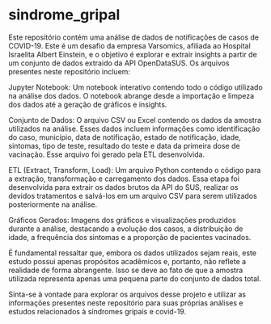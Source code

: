 # sindrome_gripal
Este repositório contém uma análise de dados de notificações de casos de COVID-19.
Este é um desafio da empresa Varsomics, afiliada ao Hospital Israelita Albert Einstein, e o objetivo é explorar e extrair insights a partir de um conjunto de dados extraido da API OpenDataSUS.
Os arquivos presentes neste repositório incluem:

Jupyter Notebook: Um notebook interativo contendo todo o código utilizado na análise dos dados. O notebook abrange desde a importação e limpeza dos dados até a geração de gráficos e insights.

Conjunto de Dados: O arquivo CSV ou Excel contendo os dados da amostra utilizados na análise. Esses dados incluem informações como identificação do caso, município, data de notificação, estado de notificação, idade, sintomas, tipo de teste, resultado do teste e data da primeira dose de vacinação. Esse arquivo foi gerado pela ETL desenvolvida.

ETL (Extract, Transform, Load): Um arquivo Python contendo o código para a extração, transformação e carregamento dos dados. Essa etapa foi desenvolvida para extrair os dados brutos da API do SUS, realizar os devidos tratamentos e salvá-los em um arquivo CSV para serem utilizados posteriormente na análise.

Gráficos Gerados: Imagens dos gráficos e visualizações produzidos durante a análise, destacando a evolução dos casos, a distribuição de idade, a frequência dos sintomas e a proporção de pacientes vacinados.

É fundamental ressaltar que, embora os dados utilizados sejam reais, este estudo possui apenas propósitos acadêmicos e, portanto, não reflete a realidade de forma abrangente. Isso se deve ao fato de que a amostra utilizada representa apenas uma pequena parte do conjunto de dados total.

Sinta-se à vontade para explorar os arquivos desse projeto e utilizar as informações presentes neste repositório para suas próprias análises e estudos relacionados à síndromes gripais e covid-19.
